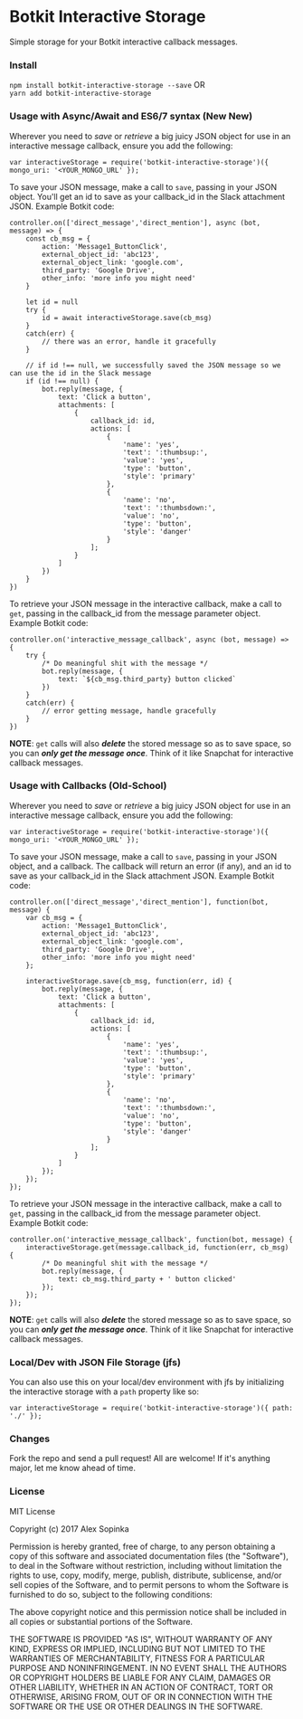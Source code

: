 # Botkit Interactive Storage
Simple storage for your Botkit interactive callback messages.
  
### Install

`npm install botkit-interactive-storage --save` OR  
`yarn add botkit-interactive-storage`

### Usage with Async/Await and ES6/7 syntax (New New)

Wherever you need to *save* or *retrieve* a big juicy JSON object for use in an interactive message callback, ensure you add the following:

```
var interactiveStorage = require('botkit-interactive-storage')({ mongo_uri: '<YOUR_MONGO_URL' });
```

To save your JSON message, make a call to `save`, passing in your JSON object.  You'll get an id to save as your callback_id in the Slack attachment JSON.  Example Botkit code:

```
controller.on(['direct_message','direct_mention'], async (bot, message) => {
    const cb_msg = {
        action: 'Message1_ButtonClick',
        external_object_id: 'abc123',
        external_object_link: 'google.com',
        third_party: 'Google Drive',
        other_info: 'more info you might need'
    }

    let id = null
    try {
        id = await interactiveStorage.save(cb_msg)
    }
    catch(err) {
        // there was an error, handle it gracefully
    }

    // if id !== null, we successfully saved the JSON message so we can use the id in the Slack message
    if (id !== null) {
        bot.reply(message, {
            text: 'Click a button',
            attachments: [
                {
                    callback_id: id,
                    actions: [
                        {
                            'name': 'yes',
                            'text': ':thumbsup:',
                            'value': 'yes',
                            'type': 'button',
                            'style': 'primary'
                        },
                        {
                            'name': 'no',
                            'text': ':thumbsdown:',
                            'value': 'no',
                            'type': 'button',
                            'style': 'danger'
                        }
                    ];
                }
            ]
        })
    }
})
```

To retrieve your JSON message in the interactive callback, make a call to `get`, passing in the callback_id from the message parameter object.  Example Botkit code:

```
controller.on('interactive_message_callback', async (bot, message) => {
    try {
        /* Do meaningful shit with the message */
        bot.reply(message, {
            text: `${cb_msg.third_party} button clicked`
        })
    }
    catch(err) {
        // error getting message, handle gracefully
    }
})
```

**NOTE**: `get` calls will also ***delete*** the stored message so as to save space, so you can ***only get the message once***.  Think of it like Snapchat for interactive callback messages.

### Usage with Callbacks (Old-School)

Wherever you need to *save* or *retrieve* a big juicy JSON object for use in an interactive message callback, ensure you add the following:

```
var interactiveStorage = require('botkit-interactive-storage')({ mongo_uri: '<YOUR_MONGO_URL' });
```

To save your JSON message, make a call to `save`, passing in your JSON object, and a callback.  The callback will return an error (if any), and an id to save as your callback_id in the Slack attachment JSON.  Example Botkit code:

```
controller.on(['direct_message','direct_mention'], function(bot, message) {
    var cb_msg = {
        action: 'Message1_ButtonClick',
        external_object_id: 'abc123',
        external_object_link: 'google.com',
        third_party: 'Google Drive',
        other_info: 'more info you might need'
    };
    
    interactiveStorage.save(cb_msg, function(err, id) {
        bot.reply(message, {
            text: 'Click a button',
            attachments: [
                {
                    callback_id: id,
                    actions: [
                        {
                            'name': 'yes',
                            'text': ':thumbsup:',
                            'value': 'yes',
                            'type': 'button',
                            'style': 'primary'
                        },
                        {
                            'name': 'no',
                            'text': ':thumbsdown:',
                            'value': 'no',
                            'type': 'button',
                            'style': 'danger'
                        }
                    ];
                }
            ]
        });
    });
});
```

To retrieve your JSON message in the interactive callback, make a call to `get`, passing in the callback_id from the message parameter object.  Example Botkit code:

```
controller.on('interactive_message_callback', function(bot, message) {
    interactiveStorage.get(message.callback_id, function(err, cb_msg) {
        /* Do meaningful shit with the message */
        bot.reply(message, {
            text: cb_msg.third_party + ' button clicked'
        });
    });
});
```

**NOTE**: `get` calls will also ***delete*** the stored message so as to save space, so you can ***only get the message once***.  Think of it like Snapchat for interactive callback messages.

### Local/Dev with JSON File Storage (jfs)

You can also use this on your local/dev environment with jfs by initializing the interactive storage with a `path` property like so:

```
var interactiveStorage = require('botkit-interactive-storage')({ path: './' });
```

### Changes

Fork the repo and send a pull request!  All are welcome!  If it's anything major, let me know ahead of time.

### License

MIT License

Copyright (c) 2017 Alex Sopinka

Permission is hereby granted, free of charge, to any person obtaining a copy
of this software and associated documentation files (the "Software"), to deal
in the Software without restriction, including without limitation the rights
to use, copy, modify, merge, publish, distribute, sublicense, and/or sell
copies of the Software, and to permit persons to whom the Software is
furnished to do so, subject to the following conditions:

The above copyright notice and this permission notice shall be included in all
copies or substantial portions of the Software.

THE SOFTWARE IS PROVIDED "AS IS", WITHOUT WARRANTY OF ANY KIND, EXPRESS OR
IMPLIED, INCLUDING BUT NOT LIMITED TO THE WARRANTIES OF MERCHANTABILITY,
FITNESS FOR A PARTICULAR PURPOSE AND NONINFRINGEMENT. IN NO EVENT SHALL THE
AUTHORS OR COPYRIGHT HOLDERS BE LIABLE FOR ANY CLAIM, DAMAGES OR OTHER
LIABILITY, WHETHER IN AN ACTION OF CONTRACT, TORT OR OTHERWISE, ARISING FROM,
OUT OF OR IN CONNECTION WITH THE SOFTWARE OR THE USE OR OTHER DEALINGS IN THE
SOFTWARE.